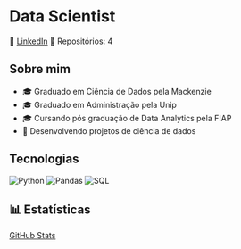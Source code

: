 # Data Scientist
📍 [LinkedIn](https//www.linkedin.com/in/gabriel-furtado30)
📂 Repositórios: 4

## Sobre mim
- 🎓 Graduado em Ciência de Dados pela Mackenzie
- 🎓 Graduado em Administração pela Unip
- 🎓 Cursando pós graduação de Data Analytics pela FIAP
- 🚀 Desenvolvendo projetos de ciência de dados

## Tecnologias
![Python](https://img.shields.io/badge/Python-3776AB?style=for-the-badge&logo=python&logoColor=white)
![Pandas](https://img.shields.io/badge/Pandas-150458?style=for-the-badge&logo=pandas&logoColor=white)
![SQL](https://img.shields.io/badge/SQL-4479A1?style=for-the-badge&logo=sqlite&logoColor=white)

## 📊 Estatísticas
[GitHub Stats](https://github-readme-stats.vercel.app/api?username=GFurts&show_icons=true&theme=dark)

